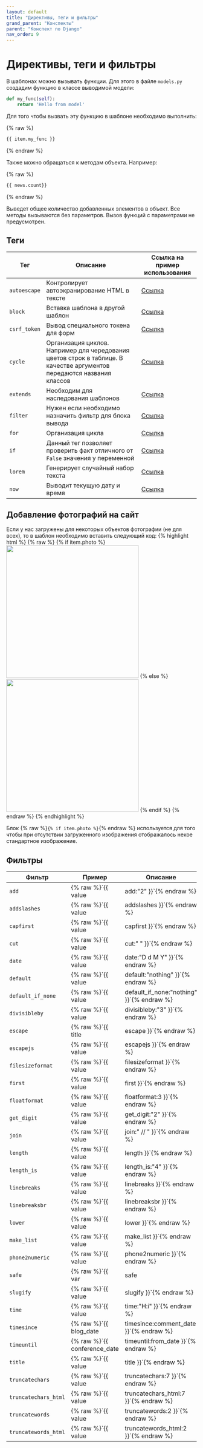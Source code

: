 ```yaml
---
layout: default
title: "Директивы, теги и фильтры"
grand_parent: "Конспекты"
parent: "Конспект по Django"
nav_order: 9
---
```


# Директивы, теги и фильтры

В шаблонах можно вызывать функции. Для этого в файле `models.py` создадим функцию в классе выводимой модели:

```python
def my_func(self):
    return 'Hello from model'
```

Для того чтобы вызвать эту функцию в шаблоне необходимо выполнить:

{% raw %}
```HTML
{{ item.my_func }}
```
{% endraw %}

Также можно обращаться к методам объекта. Например:

{% raw %}
```HTML
{{ news.count}}
```
{% endraw %}

Выведет общее количество добавленных элементов в объект. Все методы вызываются без параметров. Вызов функций с параметрами не предусмотрен.

## Теги

| Тег          | Описание                                                                                                               | Ссылка на пример использования                                                     |
| ------------ | ---------------------------------------------------------------------------------------------------------------------- | ---------------------------------------------------------------------------------- |
| `autoescape` | Контролирует автоэкранирование HTML в тексте                                                                           | [Ссылка](https://django.fun/docs/django/ru/3.0/ref/templates/builtins/#autoescape) |
| `block`      | Вставка шаблона в другой шаблон                                                                                        | [Ссылка](https://django.fun/docs/django/ru/3.0/ref/templates/builtins/#block)      |
| `csrf_token` | Вывод специального токена для форм                                                                                     | [Ссылка](https://django.fun/docs/django/ru/3.0/ref/templates/builtins/#csrf-token) |
| `cycle`      | Организация циклов. Например для чередования цветов строк в таблице. В качестве аргументов передаются названия классов | [Ссылка](https://django.fun/docs/django/ru/3.0/ref/templates/builtins/#cycle)      |
| `extends`    | Необходим для наследования шаблонов                                                                                    | [Ссылка](https://django.fun/docs/django/ru/3.0/ref/templates/builtins/#extends)    |
| `filter`     | Нужен если необходимо назначить фильтр для блока вывода                                                                | [Ссылка](https://django.fun/docs/django/ru/3.0/ref/templates/builtins/#filter)     |
| `for`        | Организация цикла                                                                                                      | [Ссылка](https://django.fun/docs/django/ru/3.0/ref/templates/builtins/#for)        |
| `if`         | Данный тег позволяет проверить факт отличного от `False` значения у переменной                                         | [Ссылка](https://django.fun/docs/django/ru/3.0/ref/templates/builtins/#if)         |
| `lorem`      | Генерирует случайный набор текста                                                                                      | [Ссылка](https://django.fun/docs/django/ru/3.0/ref/templates/builtins/#lorem)      |
| `now`        | Выводит текущую дату и время                                                                                           | [Ссылка](https://django.fun/docs/django/ru/3.0/ref/templates/builtins/#now)        |

## Добавление фотографий на сайт

Если у нас загружены для некоторых объектов фотографии (не для всех), то в шаблон необходимо вставить следующий код:
{% highlight html %}
{% raw %}
{% if item.photo %}
<img src="{{ item.photo.url }}" alt="" width="350" class="mr-3">
{% else %}
<img src="https://picsum.photos/id/1060/350/235/?blur=2" alt="" width="350" class="mr-3">
{% endif %}
{% endraw %}
{% endhighlight %}

Блок {% raw %}`{% if item.photo %}`{% endraw %} используется для того чтобы при отсутствии загруженного изображения отображалось некое стандартное изображение.

## Фильтры

| Фильтр               | Пример                                      | Описание                                                                                                                       |
| -------------------- | ------------------------------------------- | ------------------------------------------------------------------------------------------------------------------------------ |
| `add`                | {% raw %}`{{ value|add:"2" }}`{% endraw %}                       | Прибавляет число к значению                                                                                                    |
| `addslashes`         | {% raw %}`{{ value|addslashes }}`{% endraw %}                    | Экранирует слэши                                                                                                               |
| `capfirst`           | {% raw %}`{{ value|capfirst }}`{% endraw %}                      | Преобразует первый символ аргумента в верхний регистр                                                                          |
| `cut`                | {% raw %}`{{ value|cut:" " }}`{% endraw %}                       | Удаляет значение аргумента из строки                                                                                           |
| `date`               | {% raw %}`{{ value|date:"D d M Y" }}`{% endraw %}                | Возвращает форматированную дату                                                                                                |
| `default`            | {% raw %}`{{ value|default:"nothing" }}`{% endraw %}             | если у `value` значение `False`, то к нему будет применено значение по умолчанию                                               |
| `default_if_none`    | {% raw %}`{{ value|default_if_none:"nothing" }}`{% endraw %}     | если у `value` значение `none`, то к нему будет применено значение по умолчанию                                                |
| `divisibleby`        | {% raw %}`{{ value|divisibleby:"3" }}`{% endraw %}               | Возвращает `True` если значение делится на аргумент                                                                            |
| `escape`             | {% raw %}`{{ title|escape }}`{% endraw %}                        | Экранирование HTML                                                                                                             |
| `escapejs`           | {% raw %}`{{ value|escapejs }}`{% endraw %}                      | Экранирует JavaScript                                                                                                          |
| `filesizeformat`     | {% raw %}`{{ value|filesizeformat }}`{% endraw %}                | Форматирует вывод размера файла                                                                                                |
| `first`              | {% raw %}`{{ value|first }}`{% endraw %}                         | Возвращает первый элемент списка                                                                                               |
| `floatformat`        | {% raw %}`{{ value|floatformat:3 }}`{% endraw %}                 | Предназначен для форматирования чисел с плавающей точкой. Позваляет указать кол-во знаков после запятой.                       |
| `get_digit`          | {% raw %}`{{ value|get_digit:"2" }}`{% endraw %}                 | Возвращает указанную цифру справа. Например для числа `123456789` вернется 8                                                   |
| `join`               | {% raw %}`{{ value|join:" // " }}`{% endraw %}                   | Объединяет списки, аналог метода `join` в Python                                                                               |
| `length`             | {% raw %}`{{ value|length }}`{% endraw %}                        | Возвращает количество элементов в значении                                                                                     |
| `length_is`          | {% raw %}`{{ value|length_is:"4" }}`{% endraw %}                 | Позволяет проверить равен ли размер значения аргументу                                                                         |
| `linebreaks`         | {% raw %}`{{ value|linebreaks }}`{% endraw %}                    | Заменяет переносы строк на параграфы                                                                                           |
| `linebreaksbr`       | {% raw %}`{{ value|linebreaksbr }}`{% endraw %}                  | Заменяет переносы строк на `<br />`                                                                                            |
| `lower`              | {% raw %}`{{ value|lower }}`{% endraw %}                         | отображает текст в нижнем регистре                                                                                             |
| `make_list`          | {% raw %}`{{ value|make_list }}`{% endraw %}                     | Превращает значение в список                                                                                                   |
| `phone2numeric`      | {% raw %}`{{ value|phone2numeric }}`{% endraw %}                 | Преобразует номер телефона содержащий буквы в его числовой эквивалент. Например `800-COLLECT` будет преобразован `800-2655328` |
| `safe`               | {% raw %}`{{ var|safe|escape }}`{% endraw %}                     | Позволяет выполняться HTML коду                                                                                                |
| `slugify`            | {% raw %}`{{ value|slugify }}`{% endraw %}                       | Из строки возвращает слаг (заменяет пробелы знаком `-`). Необходимо для URL адресов                                            |
| `time`               | {% raw %}`{{ value|time:"H:i" }}`{% endraw %}                    | Форматирует время                                                                                                              |
| `timesince`          | {% raw %}`{{ blog_date|timesince:comment_date }}`{% endraw %}    | Возвращает сколько времени прошло с даты до указанной (либо до текущей если нет аргументов)                                    |
| `timeuntil`          | {% raw %}`{{ conference_date|timeuntil:from_date }}`{% endraw %} | То же самое что и `timesince`, только больше для минут, а не дней                                                              |
| `title`              | {% raw %}`{{ value|title }}`{% endraw %}                         | Преобразует первую букву кажого слова в заглавную, остальные в прописные                                                       |
| `truncatechars`      | {% raw %}`{{ value|truncatechars:7 }}`{% endraw %}               | Образает значение до указанного количества букв                                                                                |
| `truncatechars_html` | {% raw %}`{{ value|truncatechars_html:7 }}`{% endraw %}          | Образает значение до указанного количества букв и закрывает открытые теги                                                      |
| `truncatewords`      | {% raw %}`{{ value|truncatewords:2 }}`{% endraw %}               | Образает значение до указанного количества слов                                                                                |
| `truncatewords_html` | {% raw %}`{{ value|truncatewords_html:2 }}`{% endraw %}          | Образает значение до указанного количества слов и закрывает открытые теги                                                      |